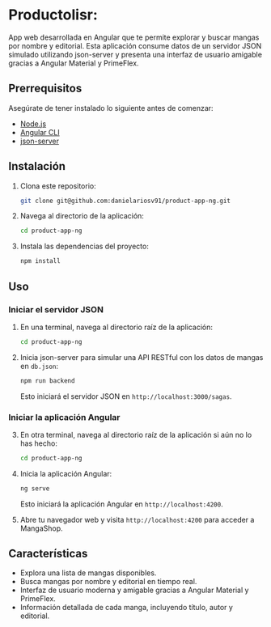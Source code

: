 
# Productolisr:
App web desarrollada en Angular que te permite explorar y buscar mangas por nombre y editorial. Esta aplicación consume datos de un servidor JSON simulado utilizando json-server y presenta una interfaz de usuario amigable gracias a Angular Material y PrimeFlex.

## Prerrequisitos

Asegúrate de tener instalado lo siguiente antes de comenzar:

- [Node.js](https://nodejs.org/)
- [Angular CLI](https://cli.angular.io/)
- [json-server](https://github.com/typicode/json-server)

## Instalación

1. Clona este repositorio:

   ```bash
   git clone git@github.com:danielariosv91/product-app-ng.git
   ```

2. Navega al directorio de la aplicación:

   ```bash
   cd product-app-ng
   ```

3. Instala las dependencias del proyecto:

   ```bash
   npm install
   ```

## Uso

### Iniciar el servidor JSON

1. En una terminal, navega al directorio raíz de la aplicación:

   ```bash
   cd product-app-ng
   ```

2. Inicia json-server para simular una API RESTful con los datos de mangas en `db.json`:

   ```bash
   npm run backend
   ```

   Esto iniciará el servidor JSON en `http://localhost:3000/sagas`.

### Iniciar la aplicación Angular

3. En otra terminal, navega al directorio raíz de la aplicación si aún no lo has hecho:

   ```bash
   cd product-app-ng
   ```

4. Inicia la aplicación Angular:

   ```bash
   ng serve
   ```

   Esto iniciará la aplicación Angular en `http://localhost:4200`.

5. Abre tu navegador web y visita `http://localhost:4200` para acceder a MangaShop.

## Características

- Explora una lista de mangas disponibles.
- Busca mangas por nombre y editorial en tiempo real.
- Interfaz de usuario moderna y amigable gracias a Angular Material y PrimeFlex.
- Información detallada de cada manga, incluyendo título, autor y editorial.
